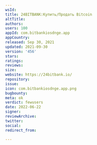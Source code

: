 ```yaml
---
wsId: 
title: 24BITBANK:Купить/Продать Bitcoin
altTitle: 
authors: 
users: 100
appId: com.bitbankiosdnge.app
appCountry: 
released: Sep 30, 2021
updated: 2021-09-30
version: '456'
stars: 
ratings: 
reviews: 
size: 
website: https://24bitbank.io/
repository: 
issue: 
icon: com.bitbankiosdnge.app.png
bugbounty: 
meta: ok
verdict: fewusers
date: 2022-06-22
signer: 
reviewArchive: 
twitter: 
social: 
redirect_from: 

---
```


